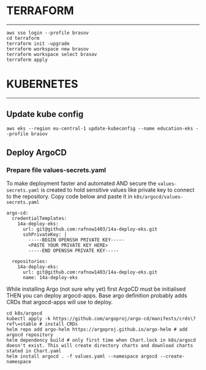 # TERRAFORM
---
```
aws sso login --profile brasov
cd terraform
terraform init -upgrade
terraform workspace new brasov
terraform workspace select brasov
terraform apply
```

# KUBERNETES
---
## Update kube config
`aws eks --region eu-central-1 update-kubeconfig --name education-eks --profile brasov`

## Deploy ArgoCD

### Prepare file values-secrets.yaml
To make deployment faster and automated AND secure the `values-secrets.yaml` is created to hold sensitive values like private key to connect to the repository. Copy code below and paste it in `k8s/argocd/values-secrets.yaml`
```
argo-cd:
  credentialTemplates:
    14a-deploy-eks:
      url: git@github.com:rafnow1403/14a-deploy-eks.git
      sshPrivateKey: |
        -----BEGIN OPENSSH PRIVATE KEY-----
        <PASTE YOUR PRIVATE KEY HERE>
        -----END OPENSSH PRIVATE KEY-----

  repositories:
    14a-deploy-eks:
      url: git@github.com:rafnow1403/14a-deploy-eks.git
      name: 14a-deploy-eks 
```


While installing Argo (not sure why yet) first ArgoCD must be initialised THEN you can deploy argocd-apps. Base argo definition probably adds CRDs that argocd-apps will use to deploy.
```
cd k8s/argocd
kubectl apply -k https://github.com/argoproj/argo-cd/manifests/crds\?ref\=stable # install CRDs
helm repo add argo-helm https://argoproj.github.io/argo-helm # add argocd repository
helm dependency build # only first time when Chart.lock in k8s/argocd doesn't exist. This will create directory charts and download charts stated in Chart.yaml
helm install argocd . -f values.yaml --namespace argocd --create-namespace
```
